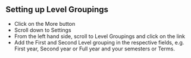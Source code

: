 ## **Setting up Level Groupings**
-	Click on the More button
-	Scroll down to Settings
-	From the left hand side, scroll to Level Groupings and click on the link
-	Add the First and Second Level grouping in the respective fields, 
    e.g. First year, Second year or Full year and your semesters or Terms. 

